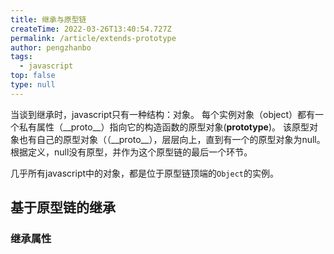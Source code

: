 ```yaml
---
title: 继承与原型链
createTime: 2022-03-26T13:40:54.727Z
permalink: /article/extends-prototype
author: pengzhanbo
tags:
  - javascript
top: false
type: null
---
```


当谈到继承时，javascript只有一种结构：对象。
每个实例对象（object）都有一个私有属性（\_\_proto\_\_）指向它的构造函数的原型对象(__prototype__)。
该原型对象也有自己的原型对象（（\_\_proto\_\_），层层向上，直到有一个的原型对象为null。根据定义，null没有原型，并作为这个原型链的最后一个环节。

<!-- more -->

几乎所有javascript中的对象，都是位于原型链顶端的`Object`的实例。

## 基于原型链的继承

### 继承属性
